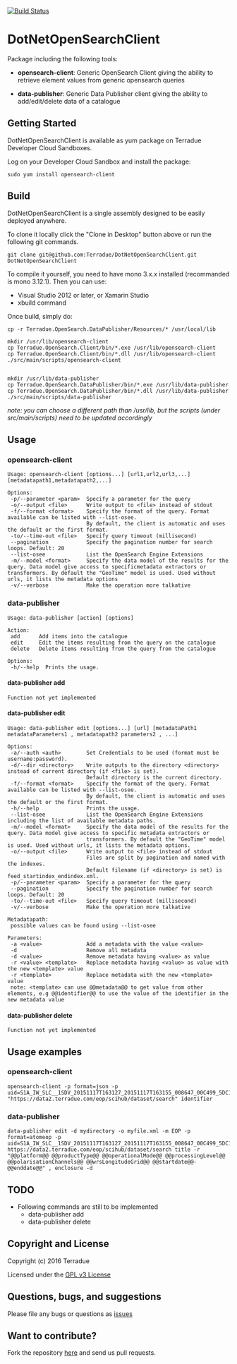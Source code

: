 [![Build Status](https://build.terradue.com/buildStatus/icon?job=opensearch-client)](https://build.terradue.com/job/opensearch-client/)

# DotNetOpenSearchClient

Package including the following tools:

- **opensearch-client**: Generic OpenSearch Client giving the ability to retrieve element values from generic opensearch queries

- **data-publisher**: Generic Data Publisher client giving the ability to add/edit/delete data of a catalogue

## Getting Started

DotNetOpenSearchClient is available as yum package on Terradue Developer Cloud Sandboxes.

Log on your Developer Cloud Sandbox and install the package:

```
sudo yum install opensearch-client
```

## Build

DotNetOpenSearchClient is a single assembly designed to be easily deployed anywhere. 

To clone it locally click the "Clone in Desktop" button above or run the 
following git commands.

```
git clone git@github.com:Terradue/DotNetOpenSearchClient.git DotNetOpenSearchClient
```

To compile it yourself, you need to have mono 3.x.x installed (recommanded is mono 3.12.1).
Then you can use:

* Visual Studio 2012 or later, or Xamarin Studio
* xbuild command
 
Once build, simply do:

```
cp -r Terradue.OpenSearch.DataPublisher/Resources/* /usr/local/lib

mkdir /usr/lib/opensearch-client
cp Terradue.OpenSearch.Client/bin/*.exe /usr/lib/opensearch-client
cp Terradue.OpenSearch.Client/bin/*.dll /usr/lib/opensearch-client
./src/main/scripts/opensearch-client


mkdir /usr/lib/data-publisher
cp Terradue.OpenSearch.DataPublisher/bin/*.exe /usr/lib/data-publisher
cp Terradue.OpenSearch.DataPublisher/bin/*.dll /usr/lib/data-publisher
./src/main/scripts/data-publisher
```
*note: you can choose a different path than /usr/lib, but the scripts (under src/main/scripts) need to be updated accordingly*

## Usage

### opensearch-client

```
Usage: opensearch-client [options...] [url1,url2,url3,...] [metadatapath1,metadatapath2,...]

Options:
 -p/--parameter <param>  Specify a parameter for the query
 -o/--output <file>      Write output to <file> instead of stdout
 -f/--format <format>    Specify the format of the query. Format available can be listed with --list-osee.
                         By default, the client is automatic and uses the default or the first format.
 -to/--time-out <file>   Specify query timeout (millisecond)
 --pagination            Specify the pagination number for search loops. Default: 20
 --list-osee             List the OpenSearch Engine Extensions
 -m/--model <format>     Specify the data model of the results for the query. Data model give access to specificmetadata extractors or transformers. By default the "GeoTime" model is used. Used without urls, it lists the metadata options
 -v/--verbose            Make the operation more talkative
```

### data-publisher

```
Usage: data-publisher [action] [options]

Action:
 add      Add items into the catalogue
 edit     Edit the items resulting from the query on the catalogue
 delete   Delete items resulting from the query from the catalogue

Options:
 -h/--help  Prints the usage.
```

#### data-publisher add

```
Function not yet implemented
```

#### data-publisher edit

```
Usage: data-publisher edit [options...] [url] [metadataPath1 metadataParameters1 , metadatapath2 parameters2 , ...]

Options:
 -a/--auth <auth>        Set Credentials to be used (format must be username:password).
 -d/--dir <directory>    Write outputs to the directory <directory> instead of current directory (if <file> is set).
                         Default directory is the current directory.
 -f/--format <format>    Specify the format of the query. Format available can be listed with --list-osee.
                         By default, the client is automatic and uses the default or the first format.
 -h/--help               Prints the usage.
 --list-osee             List the OpenSearch Engine Extensions including the list of available metadata paths.
 -m/--model <format>     Specify the data model of the results for the query. Data model give access to specific metadata extractors or 
                         transformers. By default the "GeoTime" model is used. Used without urls, it lists the metadata options.
 -o/--output <file>      Write output to <file> instead of stdout
                         Files are split by pagination and named with the indexes.
                         Default filename (if <directory> is set) is feed_startindex_endindex.xml.
 -p/--parameter <param>  Specify a parameter for the query
 --pagination            Specify the pagination number for search loops. Default: 20
 -to/--time-out <file>   Specify query timeout (millisecond)
 -v/--verbose            Make the operation more talkative

Metadatapath:
 possible values can be found using --list-osee

Parameters:
 -a <value>              Add a metadata with the value <value>
 -d                      Remove all metadata
 -d <value>              Remove metadata having <value> as value
 -r <value> <template>   Replace metadata having <value> as value with the new <template> value
 -r <template>           Replace metadata with the new <template> value
 note: <template> can use @@metadata@@ to get value from other elements, e.g @@identifier@@ to use the value of the identifier in the new metadata value
```

#### data-publisher delete

```
Function not yet implemented
```

## Usage examples

### opensearch-client

```shell
opensearch-client -p format=json -p uid=S1A_IW_SLC__1SDV_20151117T163127_20151117T163155_008647_00C499_5DC1 "https://data2.terradue.com/eop/scihub/dataset/search" identifier
```

### data-publisher

```shell
data-publisher edit -d mydirectory -o myfile.xml -m EOP -p format=atomeop -p uid=S1A_IW_SLC__1SDV_20151117T163127_20151117T163155_008647_00C499_5DC1 https://data2.terradue.com/eop/scihub/dataset/search title -r "@@platform@@ @@productType@@ @@operationalMode@@ @@processingLevel@@ @@polarisationChannels@@ @@wrsLongitudeGrid@@ @@startdate@@-@@enddate@@" , enclosure -d
```

## TODO

* Following commands are still to be implemented
  * data-publisher add
  * data-publisher delete

## Copyright and License

Copyright (c) 2016 Terradue

Licensed under the [GPL v3 License](https://github.com/Terradue/DotNetOpenSearchClient/blob/master/LICENSE)

## Questions, bugs, and suggestions

Please file any bugs or questions as [issues](https://github.com/Terradue/DotNetOpenSearchClient/issues/new) 

## Want to contribute?

Fork the repository [here](https://github.com/Terradue/DotNetOpenSearchClient/fork) and send us pull requests.
